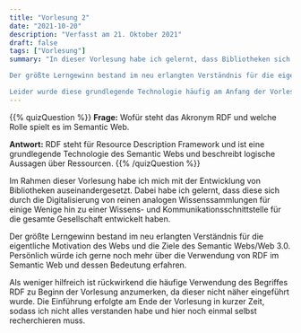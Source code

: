 ```yaml
---
title: "Vorlesung 2"
date: "2021-10-20"
description: "Verfasst am 21. Oktober 2021"
draft: false
tags: ["Vorlesung"]
summary: "In dieser Vorlesung habe ich gelernt, dass Bibliotheken sich durch die Digitalisierung von reinen analogen Wissenssammlungen für einige Wenige hin zu einer Wissens- und Kommunikationsschnittstelle für die gesamte Gesellschaft entwickelt haben.

Der größte Lerngewinn bestand im neu erlangten Verständnis für die eigentliche Motivation des Webs und die Ziele des Semantic Webs/Web 3.0. Persönlich würde ich gerne noch mehr über die Verwendung von RDF im Semantic Web und dessen Bedeutung erfahren.

Leider wurde diese grundlegende Technologie häufig am Anfang der Vorlesung verwendet, ohne dass diese präzise eingeführt wurde. Dies wurde am Ende der Vorlesung in kurzer Zeit versucht nachzuholen, sodass ich nicht nicht alles verstanden habe und hier noch einmal selbst recherchieren muss."
---
```


{{% quizQuestion %}}
**Frage:** Wofür steht das Akronym RDF und welche Rolle spielt es im Semantic Web.

**Antwort:** RDF steht für Resource Description Framework und ist eine grundlegende Technologie des Semantic Webs und beschreibt logische Aussagen über Ressourcen.
{{% /quizQuestion %}}

Im Rahmen dieser Vorlesung habe ich mich mit der Entwicklung von Bibliotheken auseinandergesetzt. Dabei habe ich gelernt, dass diese sich durch die Digitalisierung von reinen analogen Wissenssammlungen für einige Wenige hin zu einer Wissens- und Kommunikationsschnittstelle für die gesamte Gesellschaft entwickelt haben.

Der größte Lerngewinn bestand im neu erlangten Verständnis für die eigentliche Motivation des Webs und die Ziele des Semantic Webs/Web 3.0. Persönlich würde ich gerne noch mehr über die Verwendung von RDF im Semantic Web und dessen Bedeutung erfahren.

Als weniger hilfreich ist rückwirkend die häufige Verwendung des Begriffes RDF zu Beginn der Vorlesung anzumerken, da dieser nicht näher eingeführt wurde. Die Einführung erfolgte am Ende der Vorlesung in kurzer Zeit, sodass ich nicht alles verstanden habe und hier noch einmal selbst recherchieren muss.
